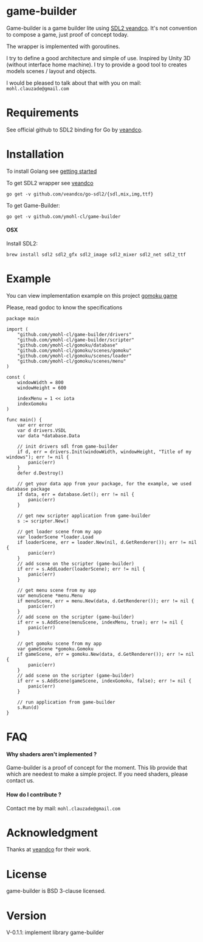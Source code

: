 # game-builder
Game-builder is a game builder lite using [SDL2 veandco](https://github.com/veandco/go-sdl2).
It's not convention to compose a game, just proof of concept today.

The wrapper is implemented with goroutines.

I try to define a good architecture and simple of use.
Inspired by Unity 3D (without interface home machine).
I try to provide a good tool to creates models scenes / layout and objects.

I would be pleased to talk about that with you on mail:
`mohl.clauzade@gmail.com`

# Requirements
See official github to SDL2 binding for Go by [veandco](https://github.com/veandco/go-sdl2).

# Installation
To install Golang see [getting started](https://golang.org/doc/install)

To get SDL2 wrapper see [veandco](https://github.com/veandco/go-sdl2)

`go get -v github.com/veandco/go-sdl2/{sdl,mix,img,ttf}`

To get Game-Builder:

`go get -v github.com/ymohl-cl/game-builder`

#### OSX
Install SDL2:

`brew install sdl2 sdl2_gfx sdl2_image sdl2_mixer sdl2_net sdl2_ttf`

# Example
You can view implementation example on this project [gomoku game](https://github.com/ymohl-cl/gomoku)

Please, read godoc to know the specifications

```
package main

import (
	"github.com/ymohl-cl/game-builder/drivers"
	"github.com/ymohl-cl/game-builder/scripter"
	"github.com/ymohl-cl/gomoku/database"
	"github.com/ymohl-cl/gomoku/scenes/gomoku"
	"github.com/ymohl-cl/gomoku/scenes/loader"
	"github.com/ymohl-cl/gomoku/scenes/menu"
)

const (
	windowWidth = 800
	windowHeight = 600

	indexMenu = 1 << iota
	indexGomoku
)

func main() {
	var err error
	var d drivers.VSDL
	var data *database.Data

	// init drivers sdl from game-builder
	if d, err = drivers.Init(windowWidth, windowHeight, "Title of my windows"); err != nil {
		panic(err)
	}
	defer d.Destroy()

	// get your data app from your package, for the example, we used database package
	if data, err = database.Get(); err != nil {
		panic(err)
	}

	// get new scripter application from game-builder
	s := scripter.New()

	// get loader scene from my app
	var loaderScene *loader.Load
	if loaderScene, err = loader.New(nil, d.GetRenderer()); err != nil {
		panic(err)
	}
	// add scene on the scripter (game-builder)
	if err = s.AddLoader(loaderScene); err != nil {
		panic(err)
	}

	// get menu scene from my app
	var menuScene *menu.Menu
	if menuScene, err = menu.New(data, d.GetRenderer()); err != nil {
		panic(err)
	}
	// add scene on the scripter (game-builder)
	if err = s.AddScene(menuScene, indexMenu, true); err != nil {
		panic(err)
	}

	// get gomoku scene from my app
	var gameScene *gomoku.Gomoku
	if gameScene, err = gomoku.New(data, d.GetRenderer()); err != nil {
		panic(err)
	}
	// add scene on the scripter (game-builder)
	if err = s.AddScene(gameScene, indexGomoku, false); err != nil {
		panic(err)
	}

	// run application from game-builder
	s.Run(d)
}
```

# FAQ
#### Why shaders aren't implemented ?
Game-builder is a proof of concept for the moment. This lib provide that which are needest to make a simple project.
If you need shaders, please contact us.

#### How do I contribute ?
Contact me by mail: `mohl.clauzade@gmail.com`

# Acknowledgment
Thanks at [veandco](https://github.com/veandco/go-sdl2) for their work.

# License
game-builder is BSD 3-clause licensed.

# Version
V-0.1.1: implement library game-builder
